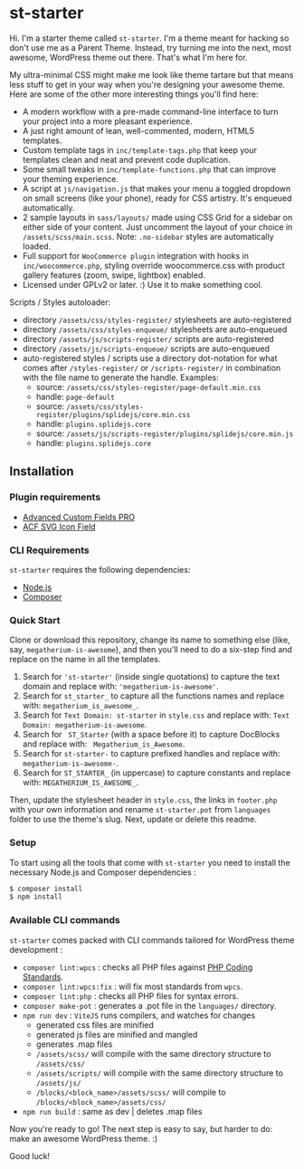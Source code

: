 st-starter
===

Hi. I'm a starter theme called `st-starter`. I'm a theme meant for hacking so don't use me as a Parent Theme. Instead, try turning me into the next, most awesome, WordPress theme out there. That's what I'm here for.

My ultra-minimal CSS might make me look like theme tartare but that means less stuff to get in your way when you're designing your awesome theme. Here are some of the other more interesting things you'll find here:

* A modern workflow with a pre-made command-line interface to turn your project into a more pleasant experience.
* A just right amount of lean, well-commented, modern, HTML5 templates.
* Custom template tags in `inc/template-tags.php` that keep your templates clean and neat and prevent code duplication.
* Some small tweaks in `inc/template-functions.php` that can improve your theming experience.
* A script at `js/navigation.js` that makes your menu a toggled dropdown on small screens (like your phone), ready for CSS artistry. It's enqueued automatically.
* 2 sample layouts in `sass/layouts/` made using CSS Grid for a sidebar on either side of your content. Just uncomment the layout of your choice in `/assets/scss/main.scss`.
Note: `.no-sidebar` styles are automatically loaded.
* Full support for `WooCommerce plugin` integration with hooks in `inc/woocommerce.php`, styling override woocommerce.css with product gallery features (zoom, swipe, lightbox) enabled.
* Licensed under GPLv2 or later. :) Use it to make something cool.

Scripts / Styles autoloader:

* directory `/assets/css/styles-register/` stylesheets are auto-registered
* directory `/assets/css/styles-enqueue/` stylesheets are auto-enqueued
* directory `/assets/js/scripts-register/` scripts are auto-registered
* directory `/assets/js/scripts-enqueue/` scripts are auto-enqueued
* auto-registered styles / scripts use a directory dot-notation for what comes after `/styles-register/`
  or `/scripts-register/` in combination with the file name to generate the handle. Examples:
  * source: `/assets/css/styles-register/page-default.min.css`
  * handle: `page-default`
  * source: `/assets/css/styles-register/plugins/splidejs/core.min.css`
  * handle: `plugins.splidejs.core`
  * source: `/assets/js/scripts-register/plugins/splidejs/core.min.js`
  * handle: `plugins.splidejs.core`

Installation
---------------

### Plugin requirements
- [Advanced Custom Fields PRO](https://www.advancedcustomfields.com/pro/)
- [ACF SVG Icon Field](https://github.com/shoot56/acf-svg-icon)

### CLI Requirements

`st-starter` requires the following dependencies:

- [Node.js](https://nodejs.org/)
- [Composer](https://getcomposer.org/)

### Quick Start

Clone or download this repository, change its name to something else (like, say, `megatherium-is-awesome`), and then you'll need to do a six-step find and replace on the name in all the templates.

1. Search for `'st-starter'` (inside single quotations) to capture the text domain and replace with: `'megatherium-is-awesome'`.
2. Search for `st_starter_` to capture all the functions names and replace with: `megatherium_is_awesome_`.
3. Search for `Text Domain: st-starter` in `style.css` and replace with: `Text Domain: megatherium-is-awesome`.
4. Search for <code>&nbsp;ST_Starter</code> (with a space before it) to capture DocBlocks and replace with: <code>&nbsp;Megatherium_is_Awesome</code>.
5. Search for `st-starter-` to capture prefixed handles and replace with: `megatherium-is-awesome-`.
6. Search for `ST_STARTER_` (in uppercase) to capture constants and replace with: `MEGATHERIUM_IS_AWESOME_`.

Then, update the stylesheet header in `style.css`, the links in `footer.php` with your own information and rename `st-starter.pot` from `languages` folder to use the theme's slug. Next, update or delete this readme.

### Setup

To start using all the tools that come with `st-starter`  you need to install the necessary Node.js and Composer dependencies :

```sh
$ composer install
$ npm install
```

### Available CLI commands

`st-starter` comes packed with CLI commands tailored for WordPress theme development :

- `composer lint:wpcs` : checks all PHP files against [PHP Coding Standards](https://developer.wordpress.org/coding-standards/wordpress-coding-standards/php/).
- `composer lint:wpcs:fix` : will fix most standards from `wpcs`.
- `composer lint:php` : checks all PHP files for syntax errors.
- `composer make-pot` : generates a .pot file in the `languages/` directory.
- `npm run dev` : `ViteJS` runs compilers, and watches for changes
  - generated css files are minified
  - generated js files are minified and mangled
  - generates .map files
  - `/assets/scss/` will compile with the same directory structure to `/assets/css/` 
  - `/assets/scripts/` will compile with the same directory structure to `/assets/js/`
  - `/blocks/<block_name>/assets/scss/` will compile to `/blocks/<block_name>/assets/css/`
- `npm run build` : same as dev | deletes .map files

Now you're ready to go! The next step is easy to say, but harder to do: make an awesome WordPress theme. :)

Good luck!
